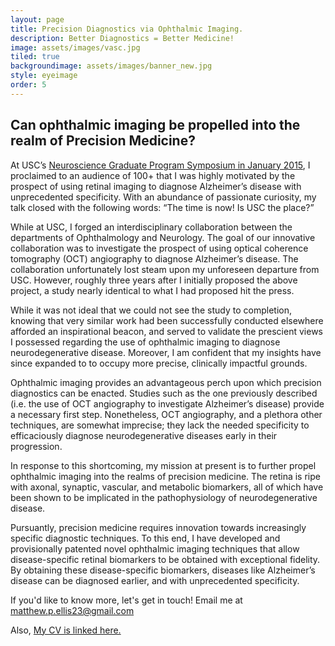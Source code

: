 ```yaml
---
layout: page
title: Precision Diagnostics via Ophthalmic Imaging.
description: Better Diagnostics = Better Medicine! 
image: assets/images/vasc.jpg
tiled: true
backgroundimage: assets/images/banner_new.jpg
style: eyeimage
order: 5
---
```


<h2>Can ophthalmic imaging be propelled into the realm of Precision Medicine?</h2>

At USC’s [Neuroscience Graduate Program Symposium in January 2015](https://dailytrojan.com/2015/01/29/neuroscience-graduate-program-held-symposium/), I proclaimed to an audience of 100+ that I was highly motivated by the prospect of using retinal imaging to diagnose Alzheimer’s disease with unprecedented specificity. With an abundance of passionate curiosity, my talk closed with the following words: “The time is now! Is USC the place?” 

While at USC, I forged an interdisciplinary collaboration between the departments of Ophthalmology and Neurology. The goal of our innovative collaboration was to investigate the prospect of using optical coherence tomography (OCT) angiography to diagnose Alzheimer’s disease. The collaboration unfortunately lost steam upon my unforeseen departure from USC. However, roughly three years after I initially proposed the above project, a study nearly identical to what I had proposed hit the press. 

While it was not ideal that we could not see the study to completion, knowing that very similar work had been successfully conducted elsewhere afforded an inspirational beacon, and served to validate the prescient views I possessed regarding the use of ophthalmic imaging to diagnose neurodegenerative disease. Moreover, I am confident that my insights have since expanded to to occupy more precise, clinically impactful grounds.  

Ophthalmic imaging provides an advantageous perch upon which precision diagnostics can be enacted. Studies such as the one previously described (i.e. the use of OCT angiography to investigate Alzheimer’s disease) provide a necessary first step. Nonetheless, OCT angiography, and a plethora other techniques, are somewhat imprecise; they lack the needed specificity to efficaciously diagnose neurodegenerative diseases early in their progression. 

In response to this shortcoming, my mission at present is to further propel ophthalmic imaging into the realms of precision medicine. The retina is ripe with axonal, synaptic,  vascular, and metabolic biomarkers, all of which have been shown to be implicated in the pathophysiology of neurodegenerative disease. 

Pursuantly, precision medicine requires innovation towards increasingly specific diagnostic techniques. To this end, I have developed and provisionally patented novel ophthalmic imaging techniques that allow disease-specific retinal biomarkers to be obtained with exceptional fidelity. By obtaining these disease-specific biomarkers, diseases like Alzheimer’s disease can be diagnosed earlier, and with unprecedented specificity. 

If you'd like to know more, let's get in touch! Email me at [matthew.p.ellis23@gmail.com](mailto:matthew.p.ellis23@gmail.com)

Also, [My CV is linked here.](https://docs.google.com/document/d/1KqjHV-hZXI_aqlWAjU4s1TceD7v5C8q_s4P6L98AZZw/edit?usp=sharing)





